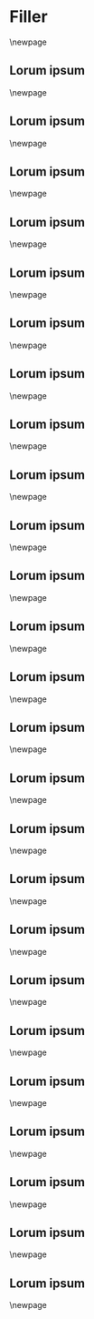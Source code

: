 <!-- Kindle paperback must be at least 100 pages !-->

# Filler
\newpage
## Lorum ipsum
\newpage
## Lorum ipsum
\newpage
## Lorum ipsum
\newpage
## Lorum ipsum
\newpage
## Lorum ipsum
\newpage
## Lorum ipsum
\newpage
## Lorum ipsum
\newpage
## Lorum ipsum
\newpage
## Lorum ipsum
\newpage
## Lorum ipsum
\newpage
## Lorum ipsum
\newpage
## Lorum ipsum
\newpage
## Lorum ipsum
\newpage
## Lorum ipsum
\newpage
## Lorum ipsum
\newpage
## Lorum ipsum
\newpage
## Lorum ipsum
\newpage
## Lorum ipsum
\newpage
## Lorum ipsum
\newpage
## Lorum ipsum
\newpage
## Lorum ipsum
\newpage
## Lorum ipsum
\newpage
## Lorum ipsum
\newpage
## Lorum ipsum
\newpage
## Lorum ipsum
\newpage
